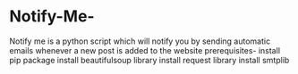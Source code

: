 # Notify-Me-
  Notify me is a python script which will notify you by sending automatic emails whenever a new post is added to the website
  prerequisites-
    install pip package
    install beautifulsoup library
    install request library
    install smtplib 

